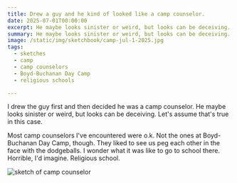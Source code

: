 ```yaml
---
title: Drew a guy and he kind of looked like a camp counselor.
date: 2025-07-01T00:00:00
excerpt: He maybe looks sinister or weird, but looks can be deceiving.
summary: He maybe looks sinister or weird, but looks can be deceiving.
image: /static/img/sketchbook/camp-jul-1-2025.jpg
tags:
  - sketches
  - camp
  - camp counselors
  - Boyd-Buchanan Day Camp
  - religious schools

---
```


I drew the guy first and then decided he was a camp counselor. He maybe looks sinister or weird, but looks can be deceiving. Let's assume that's true in this case.

Most camp counselors I've encountered were o.k. Not the ones at Boyd-Buchanan Day Camp, though. They liked to see us peg each other in the face with the dodgeballs.
I wonder what it was like to go to school there. Horrible, I'd imagine. Religious school.

![sketch of camp counselor](/static/img/sketchbook/camp-jul-1-2025.jpg)

